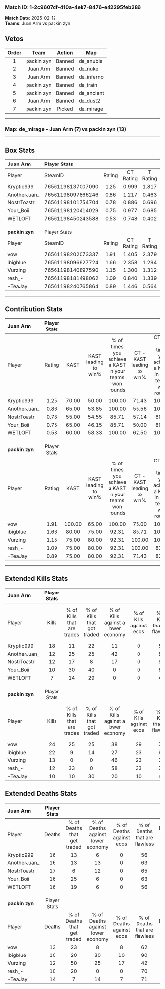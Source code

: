### Match ID: 1-2c9607df-410a-4eb7-8476-e42295feb286  
**Match Date**: 2025-02-12  
**Teams**: Juan Arm vs packin zyn  

## Vetos  

| Order | Team | Action | Map |
| :---: | :--: | :----: | --- |
| 1 | packin zyn | Banned | de_anubis |
| 2 | Juan Arm | Banned | de_nuke |
| 3 | Juan Arm | Banned | de_inferno |
| 4 | packin zyn | Banned | de_train |
| 5 | packin zyn | Banned | de_ancient |
| 6 | Juan Arm | Banned | de_dust2 |
| 7 | packin zyn | Picked | de_mirage |

---  

### **Map**: de_mirage - Juan Arm (7) vs packin zyn (13)  
---  

## Box Stats  

| **Juan Arm**   | Player Stats      |        |           |          |        |       |       |         |        |      |     |
| :- | :- | :-: | :-: | :-: | :-: | :-: | :-: | :-: | :-: | :-: | :-: |
| Player         | SteamID           | Rating | CT Rating | T Rating |  KAST  |  ADR  | Kills | Assists | Deaths | K/D  | HS% |
| Kryptic999     | 76561198137007090 |  1.25  |   0.999   |  1.817   | 70.00  | 98.7  |  18   |    2    |   16   | 1.13 | 38  |
| AnotherJuan_   | 76561198097866246 |  0.86  |   1.217   |  0.463   | 65.00  | 66.8  |  12   |    4    |   16   | 0.75 | 33  |
| NostrToastr    | 76561198101754704 |  0.78  |   0.886   |  0.696   | 55.00  | 71.5  |  12   |    5    |   17   | 0.71 | 25  |
| Your_Boii      | 76561198120414029 |  0.75  |   0.977   |  0.685   | 65.00  | 58.5  |  10   |    5    |   16   | 0.63 | 40  |
| WETLOFT        | 76561198450243588 |  0.53  |   0.748   |  0.402   | 60.00  | 41.9  |   7   |    4    |   16   | 0.44 | 14  |
|                |                   |        |           |          |        |       |       |         |        |      |     |
|                |                   |        |           |          |        |       |       |         |        |      |     |
|                |                   |        |           |          |        |       |       |         |        |      |     |
| **packin zyn** | Player Stats      |        |           |          |        |       |       |         |        |      |     |
| Player         | SteamID           | Rating | CT Rating | T Rating |  KAST  |  ADR  | Kills | Assists | Deaths | K/D  | HS% |
| vow            | 76561198202073337 |  1.91  |   1.405   |  2.379   | 100.00 | 124.2 |  24   |    6    |   13   | 1.85 | 37  |
| ibigblue       | 76561198096927724 |  1.66  |   2.358   |  1.294   | 80.00  | 97.8  |  22   |    4    |   10   | 2.20 | 45  |
| Vurzing        | 76561198140897590 |  1.15  |   1.300   |  1.312   | 75.00  | 75.5  |  13   |   11    |   12   | 1.08 | 53  |
| resh_-         | 76561198181498062 |  1.09  |   0.840   |  1.339   | 75.00  | 64.2  |  12   |    4    |   10   | 1.20 | 66  |
| -TeaJay        | 76561198240765864 |  0.89  |   1.446   |  0.564   | 75.00  | 55.4  |  10   |    9    |   14   | 0.71 | 50  |
---  

## Contribution Stats  

| **Juan Arm**   | Player Stats |        |                      |                                                        |                           |                                                             |                          |                                                            |
| :- | :-: | :-: | :-: | :-: | :-: | :-: | :-: | :-: |
| Player         |    Rating    |  KAST  | KAST leading to win% | % of times you achieve a KAST in your teams won rounds | CT - KAST leading to win% | CT - % of times you achieve a KAST in your teams won rounds | T - KAST leading to win% | T - % of times you achieve a KAST in your teams won rounds |
| Kryptic999     |     1.25     | 70.00  |        50.00         |                         100.00                         |           71.43           |                           100.00                            |          28.57           |                           100.00                           |
| AnotherJuan_   |     0.86     | 65.00  |        53.85         |                         100.00                         |           55.56           |                           100.00                            |          50.00           |                           100.00                           |
| NostrToastr    |     0.78     | 55.00  |        54.55         |                         85.71                          |           57.14           |                            80.00                            |          50.00           |                           100.00                           |
| Your_Boii      |     0.75     | 65.00  |        46.15         |                         85.71                          |           50.00           |                            80.00                            |          40.00           |                           100.00                           |
| WETLOFT        |     0.53     | 60.00  |        58.33         |                         100.00                         |           62.50           |                           100.00                            |          50.00           |                           100.00                           |
|                |              |        |                      |                                                        |                           |                                                             |                          |                                                            |
|                |              |        |                      |                                                        |                           |                                                             |                          |                                                            |
|                |              |        |                      |                                                        |                           |                                                             |                          |                                                            |
| **packin zyn** | Player Stats |        |                      |                                                        |                           |                                                             |                          |                                                            |
| Player         |    Rating    |  KAST  | KAST leading to win% | % of times you achieve a KAST in your teams won rounds | CT - KAST leading to win% | CT - % of times you achieve a KAST in your teams won rounds | T - KAST leading to win% | T - % of times you achieve a KAST in your teams won rounds |
| vow            |     1.91     | 100.00 |        65.00         |                         100.00                         |           75.00           |                           100.00                            |          58.33           |                           100.00                           |
| ibigblue       |     1.66     | 80.00  |        75.00         |                         92.31                          |           85.71           |                           100.00                            |          66.67           |                           85.71                            |
| Vurzing        |     1.15     | 75.00  |        80.00         |                         92.31                          |          100.00           |                           100.00                            |          66.67           |                           85.71                            |
| resh_-         |     1.09     | 75.00  |        80.00         |                         92.31                          |          100.00           |                            83.33                            |          70.00           |                           100.00                           |
| -TeaJay        |     0.89     | 75.00  |        80.00         |                         92.31                          |           71.43           |                            83.33                            |          87.50           |                           100.00                           |
---  

## Extended Kills Stats  

| **Juan Arm**   | Player Stats |                            |                            |                                    |                         |                              |                                 |                                       |                    |           |
| :- | :-: | :-: | :-: | :-: | :-: | :-: | :-: | :-: | :-: | :-: |
| Player         |    Kills     | % of Kills that are trades | % of Kills that got traded | % of Kills against a lower economy | % of Kills against ecos | % of Kills that are flawless | % of Kills that are close duels | % of Kills that are assisted by flash | Pistol Round Kills | AWP Kills |
| Kryptic999     |      18      |             11             |             22             |                 11                 |            0            |              50              |               11                |                   0                   |         1          |     3     |
| AnotherJuan_   |      12      |             25             |             25             |                 42                 |            0            |              83              |                0                |                   8                   |         0          |     0     |
| NostrToastr    |      12      |             17             |             8              |                 17                 |            0            |              92              |                0                |                   0                   |         1          |     0     |
| Your_Boii      |      10      |             30             |             40             |                 0                  |            0            |              60              |               10                |                   0                   |         0          |     0     |
| WETLOFT        |      7       |             14             |             29             |                 0                  |            0            |              43              |               29                |                   0                   |         0          |     1     |
|                |              |                            |                            |                                    |                         |                              |                                 |                                       |                    |           |
|                |              |                            |                            |                                    |                         |                              |                                 |                                       |                    |           |
|                |              |                            |                            |                                    |                         |                              |                                 |                                       |                    |           |
| **packin zyn** | Player Stats |                            |                            |                                    |                         |                              |                                 |                                       |                    |           |
| Player         |    Kills     | % of Kills that are trades | % of Kills that got traded | % of Kills against a lower economy | % of Kills against ecos | % of Kills that are flawless | % of Kills that are close duels | % of Kills that are assisted by flash | Pistol Round Kills | AWP Kills |
| vow            |      24      |             25             |             25             |                 38                 |           29            |              71              |                0                |                   4                   |         7          |     3     |
| ibigblue       |      22      |             9              |             14             |                 27                 |           23            |              64              |               14                |                   9                   |         0          |     4     |
| Vurzing        |      13      |             0              |             0              |                 46                 |           23            |              38              |                8                |                   0                   |         0          |     2     |
| resh_-         |      12      |             33             |             0              |                 58                 |           33            |              75              |                0                |                  25                   |         0          |     1     |
| -TeaJay        |      10      |             10             |             30             |                 20                 |           10            |              40              |               30                |                   0                   |         0          |     0     |
## Extended Deaths Stats  

| **Juan Arm**   | Player Stats |                             |                                   |                          |                               |                            |                           |               |
| :- | :-: | :-: | :-: | :-: | :-: | :-: | :-: | :-: |
| Player         |    Deaths    | % of Deaths that get traded | % of Deaths against lower economy | % of Deaths against ecos | % of Deaths that are flawless | % of Deaths that are close | % of Deaths while blinded | Deaths to AWP |
| Kryptic999     |      16      |             13              |                 6                 |            0             |              56               |             6              |            13             |       1       |
| AnotherJuan_   |      16      |             13              |                13                 |            0             |              63               |             13             |             6             |       3       |
| NostrToastr    |      17      |              6              |                12                 |            0             |              65               |             6              |             6             |       0       |
| Your_Boii      |      16      |             25              |                 6                 |            0             |              63               |             6              |             6             |       2       |
| WETLOFT        |      16      |             19              |                 6                 |            0             |              56               |             13             |             6             |       1       |
|                |              |                             |                                   |                          |                               |                            |                           |               |
|                |              |                             |                                   |                          |                               |                            |                           |               |
|                |              |                             |                                   |                          |                               |                            |                           |               |
| **packin zyn** | Player Stats |                             |                                   |                          |                               |                            |                           |               |
| Player         |    Deaths    | % of Deaths that get traded | % of Deaths against lower economy | % of Deaths against ecos | % of Deaths that are flawless | % of Deaths that are close | % of Deaths while blinded | Deaths to AWP |
| vow            |      13      |             23              |                 8                 |            8             |              62               |             8              |             8             |       0       |
| ibigblue       |      10      |             20              |                30                 |            10            |              90               |             0              |             0             |       1       |
| Vurzing        |      12      |             50              |                25                 |            17            |              42               |             17             |             0             |       0       |
| resh_-         |      10      |             20              |                 0                 |            0             |              70               |             0              |             0             |       1       |
| -TeaJay        |      14      |              7              |                14                 |            7             |              71               |             14             |             0             |       0       |
